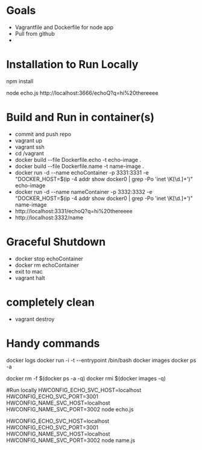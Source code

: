 # Goals
 - Vagrantfile and Dockerfile for node app
 - Pull from github
 - 

# Installation to Run Locally
npm install

node echo.js
http://localhost:3666/echoQ?q=hi%20thereeee

# Build and Run in container(s)
 - commit and push repo
 - vagrant up
 - vagrant ssh
 - cd /vagrant
 - docker build --file Dockerfile.echo -t echo-image .
 - docker build --file Dockerfile.name -t name-image .
 - docker run -d --name echoContainer -p 3331:3331 -e "DOCKER_HOST=$(ip -4 addr show docker0 | grep -Po 'inet \K[\d.]+')" echo-image
 - docker run -d --name nameContainer -p 3332:3332 -e "DOCKER_HOST=$(ip -4 addr show docker0 | grep -Po 'inet \K[\d.]+')" name-image
 - http://localhost:3331/echoQ?q=hi%20thereeee
 - http://localhost:3332/name
 
# Graceful Shutdown
 - docker stop echoContainer
 - docker rm echoContainer
 - exit to mac
 - vagrant halt
 
# completely clean
 - vagrant destroy
 
 
# Handy commands
docker logs <containerName>
docker run -i -t --entrypoint /bin/bash <imageName>
docker images
docker ps -a

docker rm -f $(docker ps -a -q)
docker rmi $(docker images -q)


#Run locally 
HWCONFIG_ECHO_SVC_HOST=localhost HWCONFIG_ECHO_SVC_PORT=3001 HWCONFIG_NAME_SVC_HOST=localhost HWCONFIG_NAME_SVC_PORT=3002 node echo.js

HWCONFIG_ECHO_SVC_HOST=localhost HWCONFIG_ECHO_SVC_PORT=3001 HWCONFIG_NAME_SVC_HOST=localhost HWCONFIG_NAME_SVC_PORT=3002 node name.js

